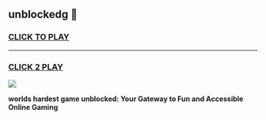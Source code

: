 
## unblockedg 👋
<h3>
<a href="https://premium.freeplayer.one?title=unblockedg&ref=14F">CLICK TO PLAY</a></h3>
<hr>

<h3>
<a href="https://premium.freeplayer.one?title=unblockedg&ref=14F">CLICK 2 PLAY</a>
  
</h3>

<a href="https://premium.freeplayer.one?title=unblockedg&ref=12F/"><img src="https://clearcache.store/games.png"></a>


**worlds hardest game unblocked: Your Gateway to Fun and Accessible Online Gaming**
